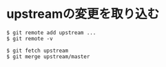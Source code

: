 # upstreamの変更を取り込む
```
$ git remote add upstream ...
$ git remote -v
```

```
$ git fetch upstream
$ git merge upstream/master
```
